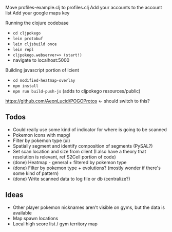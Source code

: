 Move profiles-example.clj to profiles.clj
Add your accounts to the account list
Add your google maps key


Running the clojure codebase
*  `cd cljpokego`
*  `lein protobuf`
*  `lein cljsbuild once`
*  `lein repl`
*  `cljpokego.webserver=> (start!)`
*  navigate to localhost:5000

Building javascript portion of lcient
*  `cd modified-heatmap-overlay`
*  `npm install`
*  `npm run build-push-js` (adds to cljpokego resources/public)


https://github.com/AeonLucid/POGOProtos <- should switch to this?

## Todos
*  Could really use some kind of indicator for where is going to be scanned
*  Pokemon icons with mapgl
*  Filter by pokemon type (ui)
*  Spatially segment and identify composition of segments (PySAL?)
*  Set scan location and size from client (I also have a theory that resolution is relevant, ref S2Cell portion of code)
*  (done) Heatmap - general + filtered by pokemon type
*  (done) Filter by pokemon type + evolutions? (mostly wonder if there's some kind of pattern)
*  (done) Write scanned data to log file or db (centralize?)

## Ideas
*  Other player pokemon nicknames aren't visible on gyms, but the data is available
*  Map spawn locations
*  Local high score list / gym territory map
